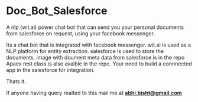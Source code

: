 # Doc_Bot_Salesforce
A nlp (wit.ai) power chat bot that can send you your personal documents from salesforce  on request, using your facebook messenger.

Its a chat bot that is integrated with facebook messenger.
wit.ai is used as a NLP platform for entity extraction.
salesforce is used to store the documents.
image with doument meta data from salesforce is in the repo
Apaex rest class is also avaible in the repo.
Your need to build a connnected app in the salesforce for integration.

Thats it.

If anyone having query realted to this mail me at <b>abhi.bisht@gmail.com

